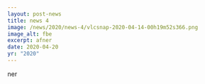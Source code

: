 ```yaml
---
layout: post-news
title: news 4
image: /news/2020/news-4/vlcsnap-2020-04-14-00h19m52s366.png
image_alt: fbe
excerpt: afner
date: 2020-04-20
yr: "2020"
---
```

ner